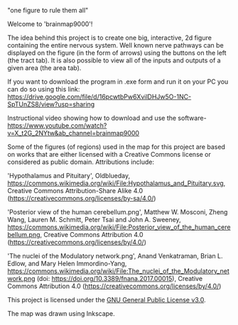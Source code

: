 "one figure to rule them all"

Welcome to 'brainmap9000'!

The idea behind this project is to create one big, interactive, 2d figure containing the entire nervous system.
Well known nerve pathways can be displayed on the figure (in the form of arrows) using the buttons on the left (the tract tab).
It is also possible to view all of the inputs and outputs of a given area (the area tab).

If you want to download the program in .exe form and run it on your PC you can do so using this link: https://drive.google.com/file/d/16pcwtbPw6XvilDHJw5O-1NC-SpTUnZS8/view?usp=sharing 

Instructional video showing how to download and use the software- https://www.youtube.com/watch?v=X_t2G_2NYtw&ab_channel=brainmap9000

Some of the figures (of regions) used in the map for this project are based on works that are either licensed with a Creative Commons license or considered as public domain.
Attributions include:

'Hypothalamus and Pituitary', Oldblueday, https://commons.wikimedia.org/wiki/File:Hypothalamus_and_Pituitary.svg, Creative Commons Attribution-Share Alike 4.0 (https://creativecommons.org/licenses/by-sa/4.0/)

'Posterior view of the human cerebellum.png', Matthew W. Mosconi, Zheng Wang, Lauren M. Schmitt, Peter Tsai and John A. Sweeney, https://commons.wikimedia.org/wiki/File:Posterior_view_of_the_human_cerebellum.png, Creative Commons Attribution 4.0 (https://creativecommons.org/licenses/by/4.0/)

'The nuclei of the Modulatory network.png', Anand Venkatraman, Brian L. Edlow, and Mary Helen Immordino-Yang, https://commons.wikimedia.org/wiki/File:The_nuclei_of_the_Modulatory_network.png (doi: https://doi.org/10.3389/fnana.2017.00015), Creative Commons Attribution 4.0 (https://creativecommons.org/licenses/by/4.0/)

This project is licensed under the [GNU General Public License v3.0](LICENSE).

The map was drawn using Inkscape.
